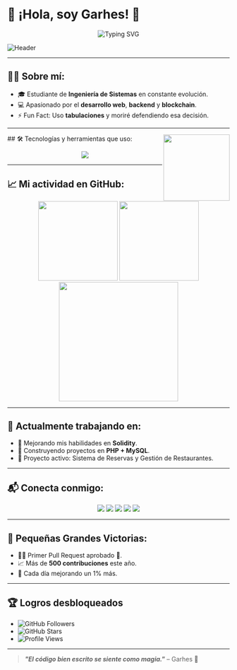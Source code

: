 # 👋 ¡Hola, soy Garhes! 🚀

<p align="center">
  <img src="https://readme-typing-svg.herokuapp.com?font=Fira+Code&size=30&pause=1000&center=true&vCenter=true&width=500&height=100&lines=Hola%2C+soy+Garhes.;Bienvenido+a+mi+GitHub!;Apasionado+por+el+desarrollo+y+la+innovación+Manejo+Linux%C3%B3n.🚀" alt="Typing SVG" />
</p>

![Header](https://capsule-render.vercel.app/api?type=waving&color=0:43C6AC,100:F8FFAE&height=250&section=header&text=¡Bienvenido!&fontSize=40&fontColor=ffffff)

---

## 👨‍💻 Sobre mí:

- 🎓 Estudiante de **Ingeniería de Sistemas** en constante evolución.
- 💻 Apasionado por el **desarrollo web**, **backend** y **blockchain**.
- ⚡ Fun Fact: Uso **tabulaciones** y moriré defendiendo esa decisión.

---
<img align="right" height="150" src="https://media.giphy.com/media/LmNwrBhejkK9EFP504/giphy.gif" />
## 🛠️ Tecnologías y herramientas que uso:

<p align="center">
  <img src="https://skillicons.dev/icons?i=html,css,javascript,python,php,mysql,solidity,git,github,vscode,linux,docker" />
</p>

---

## 📈 Mi actividad en GitHub:

<div align="center">
  <img src="https://github-readme-stats.vercel.app/api?username=Garhes&show_icons=true&theme=react&hide_border=true" height="180"/>
  <img src="https://github-readme-streak-stats.herokuapp.com/?user=Garhes&theme=react" height="180"/>
  <img src="https://github-readme-activity-graph.vercel.app/graph?username=Garhes&radius=16&theme=react-dark" height="270"/>
</div>

---

## 🚀 Actualmente trabajando en:

- 🔭 Mejorando mis habilidades en **Solidity**.
- 🧩 Construyendo proyectos en **PHP + MySQL**.
- 🎯 Proyecto activo: Sistema de Reservas y Gestión de Restaurantes.

---

## 📬 Conecta conmigo:

<p align="center">
  <a href="https://instagram.com/jags_10"><img src="https://img.shields.io/badge/Instagram-E4405F?style=for-the-badge&logo=instagram&logoColor=white"></a>
  <a href="https://linkedin.com/in/johan-garcia"><img src="https://img.shields.io/badge/LinkedIn-0077B5?style=for-the-badge&logo=linkedin&logoColor=white"></a>
  <a href="https://discord.com/users/jags_10"><img src="https://img.shields.io/badge/Discord-5865F2?style=for-the-badge&logo=discord&logoColor=white"></a>
  <a href="https://twitter.com/Andrsga7209418"><img src="https://img.shields.io/badge/Twitter-1DA1F2?style=for-the-badge&logo=twitter&logoColor=white"></a>
  <a href="https://twitch.tv/Garhes"><img src="https://img.shields.io/badge/Twitch-9146FF?style=for-the-badge&logo=twitch&logoColor=white"></a>
</p>

---

## 🎯 Pequeñas Grandes Victorias:

- 👨‍💻 Primer Pull Request aprobado 🚀.
- 📈 Más de **500 contribuciones** este año.
- 🌟 Cada día mejorando un 1% más.

---
## 🏆 Logros desbloqueados

- ![GitHub Followers](https://img.shields.io/github/followers/Garhes?label=Seguidores&style=social)
- ![GitHub Stars](https://img.shields.io/github/stars/Garhes?label=Estrellas&style=social)
- ![Profile Views](https://komarev.com/ghpvc/?username=Garhes&label=Visitas&color=blue&style=flat)

---

> **_"El código bien escrito se siente como magia."_** – Garhes 🔮
